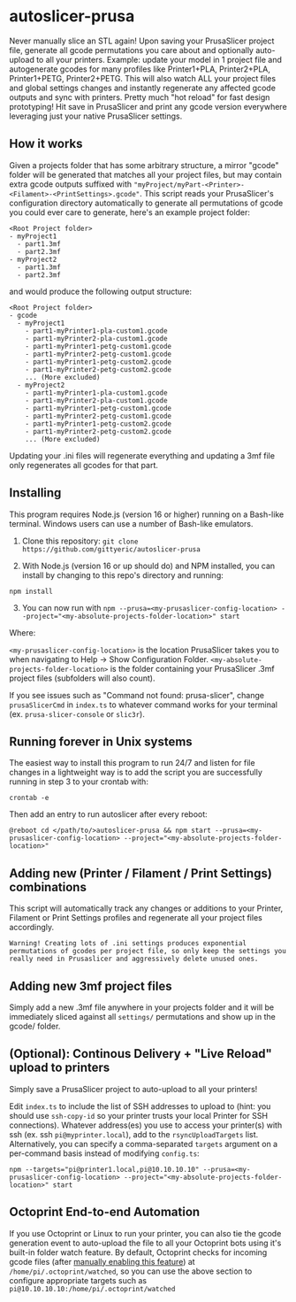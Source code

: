 # autoslicer-prusa

Never manually slice an STL again!  Upon saving your PrusaSlicer project file, generate all gcode permutations you care about and optionally auto-upload to all your printers. Example: update your model in 1 project file and autogenerate gcodes for many profiles like Printer1+PLA, Printer2+PLA, Printer1+PETG, Printer2+PETG.  This will also watch ALL your project files and global settings changes and instantly regenerate any affected gcode outputs and sync with printers.  Pretty much "hot reload" for fast design prototyping!  Hit save in PrusaSlicer and print any gcode version everywhere leveraging just your native PrusaSlicer settings.

## How it works

Given a projects folder that has some arbitrary structure, a mirror "gcode" folder will be generated that matches all your project files, but may contain extra gcode outputs suffixed with `"myProject/myPart-<Printer>-<Filament>-<PrintSettings>.gcode"`.  This script reads your PrusaSlicer's configuration directory automatically to generate all permutations of gcode you could ever care to generate, here's an example project folder:

```
<Root Project folder>
- myProject1
  - part1.3mf
  - part2.3mf
- myProject2
  - part1.3mf
  - part2.3mf
```

and would produce the following output structure:


```
<Root Project folder>
- gcode
  - myProject1
    - part1-myPrinter1-pla-custom1.gcode
    - part1-myPrinter2-pla-custom1.gcode
    - part1-myPrinter1-petg-custom1.gcode
    - part1-myPrinter2-petg-custom1.gcode
    - part1-myPrinter1-petg-custom2.gcode
    - part1-myPrinter2-petg-custom2.gcode
    ... (More excluded)
  - myProject2
    - part1-myPrinter1-pla-custom1.gcode
    - part1-myPrinter2-pla-custom1.gcode
    - part1-myPrinter1-petg-custom1.gcode
    - part1-myPrinter2-petg-custom1.gcode
    - part1-myPrinter1-petg-custom2.gcode
    - part1-myPrinter2-petg-custom2.gcode
    ... (More excluded)
```

Updating your .ini files will regenerate everything and updating a 3mf file only regenerates all gcodes for that part.

## Installing

This program requires Node.js (version 16 or higher) running on a Bash-like terminal.  Windows users can use a number of Bash-like emulators.

1. Clone this repository: `git clone https://github.com/gittyeric/autoslicer-prusa`

2. With Node.js (version 16 or up should do) and NPM installed, you can install by changing to this repo's directory and running:

`npm install`

3. You can now run with `npm --prusa=<my-prusaslicer-config-location> --project="<my-absolute-projects-folder-location>" start`

Where:

`<my-prusaslicer-config-location>` is the location PrusaSlicer takes you to when navigating to Help -> Show Configuration Folder.
`<my-absolute-projects-folder-location>` is the folder containing your PrusaSlicer .3mf project files (subfolders will also count).

If you see issues such as "Command not found: prusa-slicer", change `prusaSlicerCmd` in `index.ts` to whatever command works for your terminal (ex. `prusa-slicer-console` or `slic3r`).

## Running forever in Unix systems

The easiest way to install this program to run 24/7 and listen for file changes in a lightweight way is to add the script you are successfully running in step 3 to your crontab with:

`crontab -e`

Then add an entry to run autoslicer after every reboot:

`@reboot cd </path/to/>autoslicer-prusa && npm start --prusa=<my-prusaslicer-config-location> --project="<my-absolute-projects-folder-location>"`

## Adding new (Printer / Filament / Print Settings) combinations

This script will automatically track any changes or additions to your Printer, Filament or Print Settings profiles and regenerate all your project files accordingly.

```
Warning! Creating lots of .ini settings produces exponential permutations of gcodes per project file, so only keep the settings you really need in Prusaslicer and aggressively delete unused ones.
```

## Adding new 3mf project files

Simply add a new .3mf file anywhere in your projects folder and it will be immediately sliced against all `settings/` permutations and show up in the gcode/ folder.

## (Optional): Continous Delivery + "Live Reload" upload to printers

Simply save a PrusaSlicer project to auto-upload to all your printers!

Edit `index.ts` to include the list of SSH addresses to upload to (hint: you should use `ssh-copy-id` so your printer trusts your local Printer for SSH connections).  Whatever address(es) you use to access your printer(s) with ssh (ex. ssh `pi@myprinter.local`), add to the `rsyncUploadTargets` list.  Alternatively, you can specify a comma-separated `targets` argument on a per-command basis instead of modifying `config.ts`:

`npm --targets="pi@printer1.local,pi@10.10.10.10" --prusa=<my-prusaslicer-config-location> --project="<my-absolute-projects-folder-location>" start`


## Octoprint End-to-end Automation

If you use Octoprint or Linux to run your printer, you can also tie the gcode generation event to auto-upload the file to all your Octoprint bots using it's built-in folder watch feature.  By default, Octoprint checks for incoming gcode files (after [manually enabling this feature](https://community.octoprint.org/t/watched-folder-doesnt-run-as-well/14618/4)) at `/home/pi/.octoprint/watched`, so you can use the above section to configure appropriate targets such as `pi@10.10.10.10:/home/pi/.octoprint/watched`